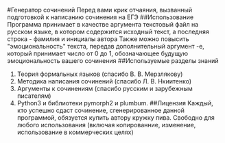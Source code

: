 #Генератор сочинений
Перед вами крик отчаяния, вызванный подготовкой к написанию сочинения на ЕГЭ
##Использование
Программа принимает в качестве аргумента текстовый файл на русском языке, в котором содержится исходный текст, а последняя строка - фамилия и инициалы автора
Также можно повысить "эмоциональность" текста, передав дополнительный аргумент -e, который принимает число от 0 до 1, обозначающее будущую эмоциональность вашего сочинения
##Используемые разделы знаний
1. Теория формальных языков (спасибо В. В. Мерзлякову)
2. Методика написания сочинений (спасибо Л. В. Нкиитенко)
3. Аргументы к сочинениям (спасибо русским и зарубежным писателям)
4. Python3 и библиотеки pymorph2 и plumbum.
##Лицензия
Каждый, кто успешно сдаст сочинение, сгенерированное данной программой, обязуется купить автору кружку пива.
Свободно для любого использования (включая копированние, изменение, использование в коммерческих целях)